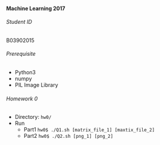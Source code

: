 #### Machine Learning 2017
###### Student ID
B03902015


###### Prerequisite
* Python3
* numpy
* PIL Image Library


###### Homework 0
* Directory: `hw0/`
* Run
    * Part1 `hw0$ ./Q1.sh [matrix_file_1] [maxtix_file_2]`
	* Part2 `hw0$ ./Q2.sh [png_1] [png_2]`


